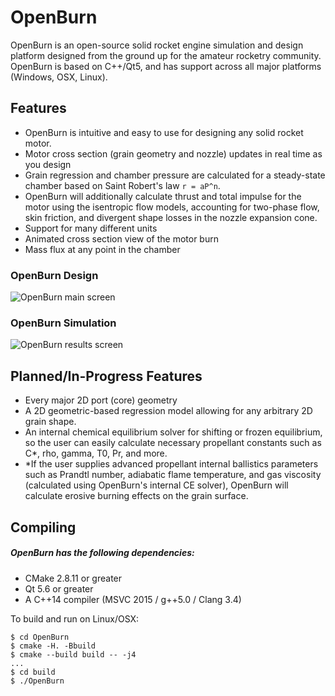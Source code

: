 # OpenBurn

OpenBurn is an open-source solid rocket engine simulation and design platform designed from the ground up for the amateur
rocketry community. OpenBurn is based on C++/Qt5, and has support across all major platforms (Windows, OSX, Linux).

## Features

- OpenBurn is intuitive and easy to use for designing any solid rocket motor. 
- Motor cross section (grain geometry and nozzle) updates in real time as you design
- Grain regression and chamber pressure are calculated for a steady-state chamber based on Saint Robert's law `r = aP^n`. 
- OpenBurn will additionally calculate thrust and total impulse for the motor using the isentropic flow models, accounting for two-phase flow, skin friction, and divergent shape losses in the nozzle expansion cone.
- Support for many different units
- Animated cross section view of the motor burn
- Mass flux at any point in the chamber

### OpenBurn Design
![OpenBurn main screen](https://i.imgur.com/4S46Jeo.jpg)

### OpenBurn Simulation
![OpenBurn results screen](https://i.imgur.com/962SPRA.png)

## Planned/In-Progress Features

- Every major 2D port (core) geometry
- A 2D geometric-based regression model allowing for any arbitrary 2D grain shape. 
- An internal chemical equilibrium solver for shifting or frozen equilibrium, so the user can easily
calculate necessary propellant constants such as C\*, rho, gamma, T0, Pr, and more. 
- \*If the user supplies advanced propellant internal ballistics parameters such as Prandtl number, adiabatic flame temperature, and gas viscosity (calculated using OpenBurn's internal CE solver), OpenBurn will calculate erosive burning effects on the grain surface.

## Compiling

##### OpenBurn has the following dependencies:
- CMake 2.8.11 or greater
- Qt 5.6 or greater
- A C++14 compiler (MSVC 2015 / g++5.0 / Clang 3.4)

To build and run on Linux/OSX: 

```
$ cd OpenBurn
$ cmake -H. -Bbuild
$ cmake --build build -- -j4
...
$ cd build
$ ./OpenBurn
```  
